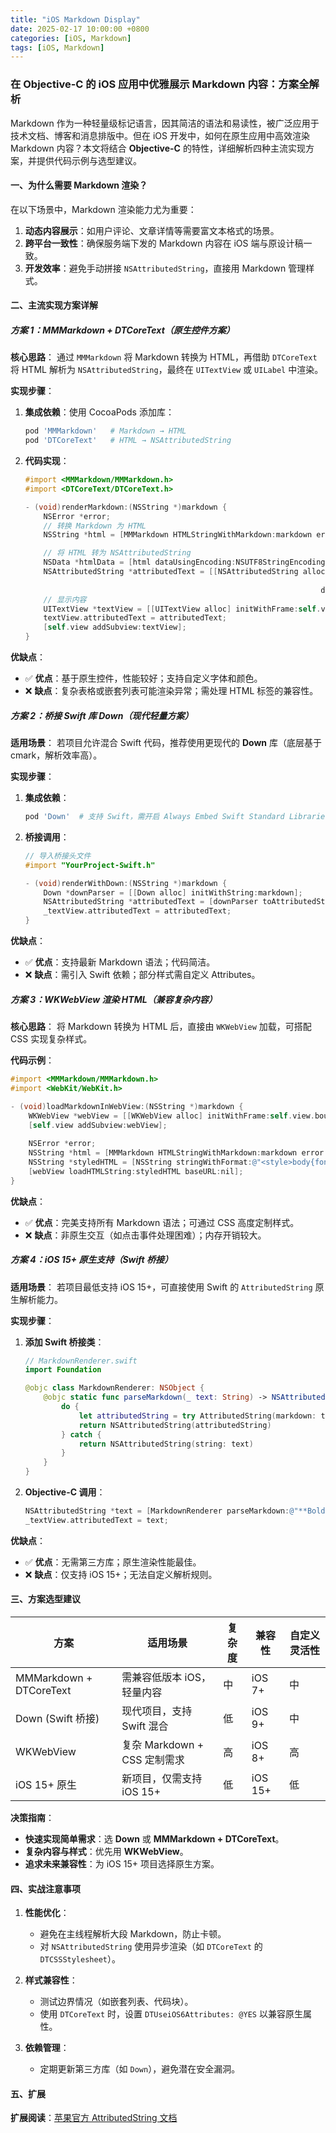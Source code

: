 ```yaml
---
title: "iOS Markdown Display"
date: 2025-02-17 10:00:00 +0800
categories: [iOS, Markdown]
tags: [iOS, Markdown]
---
```

### 在 Objective-C 的 iOS 应用中优雅展示 Markdown 内容：方案全解析

Markdown 作为一种轻量级标记语言，因其简洁的语法和易读性，被广泛应用于技术文档、博客和消息排版中。但在 iOS 开发中，如何在原生应用中高效渲染 Markdown 内容？本文将结合 **Objective-C** 的特性，详细解析四种主流实现方案，并提供代码示例与选型建议。

#### 一、为什么需要 Markdown 渲染？

在以下场景中，Markdown 渲染能力尤为重要：

1. **动态内容展示**：如用户评论、文章详情等需要富文本格式的场景。
2. **跨平台一致性**：确保服务端下发的 Markdown 内容在 iOS 端与原设计稿一致。
3. **开发效率**：避免手动拼接 `NSAttributedString`，直接用 Markdown 管理样式。

#### 二、主流实现方案详解

##### 方案 1：MMMarkdown + DTCoreText（原生控件方案）

**核心思路**：
通过 `MMMarkdown` 将 Markdown 转换为 HTML，再借助 `DTCoreText` 将 HTML 解析为 `NSAttributedString`，最终在 `UITextView` 或 `UILabel` 中渲染。

**实现步骤**：

1. **集成依赖**：使用 CocoaPods 添加库：

   ```ruby
   pod 'MMMarkdown'   # Markdown → HTML
   pod 'DTCoreText'   # HTML → NSAttributedString
   ```
2. **代码实现**：

   ```objectivec
   #import <MMMarkdown/MMMarkdown.h>
   #import <DTCoreText/DTCoreText.h>

   - (void)renderMarkdown:(NSString *)markdown {
       NSError *error;
       // 转换 Markdown 为 HTML
       NSString *html = [MMMarkdown HTMLStringWithMarkdown:markdown error:&error];

       // 将 HTML 转为 NSAttributedString
       NSData *htmlData = [html dataUsingEncoding:NSUTF8StringEncoding];
       NSAttributedString *attributedText = [[NSAttributedString alloc] initWithHTMLData:htmlData 
                                                                                options:@{DTUseiOS6Attributes: @YES} 
                                                                     documentAttributes:nil];
       // 显示内容
       UITextView *textView = [[UITextView alloc] initWithFrame:self.view.bounds];
       textView.attributedText = attributedText;
       [self.view addSubview:textView];
   }
   ```

**优缺点**：

- ✅ **优点**：基于原生控件，性能较好；支持自定义字体和颜色。
- ❌ **缺点**：复杂表格或嵌套列表可能渲染异常；需处理 HTML 标签的兼容性。

##### 方案 2：桥接 Swift 库 Down（现代轻量方案）

**适用场景**：
若项目允许混合 Swift 代码，推荐使用更现代的 **Down** 库（底层基于 cmark，解析效率高）。

**实现步骤**：

1. **集成依赖**：

   ```ruby
   pod 'Down'  # 支持 Swift，需开启 Always Embed Swift Standard Libraries
   ```
2. **桥接调用**：

   ```objectivec
   // 导入桥接头文件
   #import "YourProject-Swift.h"

   - (void)renderWithDown:(NSString *)markdown {
       Down *downParser = [[Down alloc] initWithString:markdown];
       NSAttributedString *attributedText = [downParser toAttributedString];
       _textView.attributedText = attributedText;
   }
   ```


**优缺点**：

- ✅ **优点**：支持最新 Markdown 语法；代码简洁。
- ❌ **缺点**：需引入 Swift 依赖；部分样式需自定义 Attributes。

##### 方案 3：WKWebView 渲染 HTML（兼容复杂内容）

**核心思路**：
将 Markdown 转换为 HTML 后，直接由 `WKWebView` 加载，可搭配 CSS 实现复杂样式。

**代码示例**：

```objectivec
#import <MMMarkdown/MMMarkdown.h>
#import <WebKit/WebKit.h>

- (void)loadMarkdownInWebView:(NSString *)markdown {
    WKWebView *webView = [[WKWebView alloc] initWithFrame:self.view.bounds];
    [self.view addSubview:webView];
  
    NSError *error;
    NSString *html = [MMMarkdown HTMLStringWithMarkdown:markdown error:&error];
    NSString *styledHTML = [NSString stringWithFormat:@"<style>body{font-family: Helvetica;}</style>%@", html];
    [webView loadHTMLString:styledHTML baseURL:nil];
}
```

**优缺点**：

- ✅ **优点**：完美支持所有 Markdown 语法；可通过 CSS 高度定制样式。
- ❌ **缺点**：非原生交互（如点击事件处理困难）；内存开销较大。

##### 方案 4：iOS 15+ 原生支持（Swift 桥接）

**适用场景**：
若项目最低支持 iOS 15+，可直接使用 Swift 的 `AttributedString` 原生解析能力。

**实现步骤**：

1. **添加 Swift 桥接类**：

   ```swift
   // MarkdownRenderer.swift
   import Foundation

   @objc class MarkdownRenderer: NSObject {
       @objc static func parseMarkdown(_ text: String) -> NSAttributedString {
           do {
               let attributedString = try AttributedString(markdown: text)
               return NSAttributedString(attributedString)
           } catch {
               return NSAttributedString(string: text)
           }
       }
   }
   ```
2. **Objective-C 调用**：

   ```objectivec
   NSAttributedString *text = [MarkdownRenderer parseMarkdown:@"**Bold** and _italic_ text"];
   _textView.attributedText = text;
   ```

**优缺点**：

- ✅ **优点**：无需第三方库；原生渲染性能最佳。
- ❌ **缺点**：仅支持 iOS 15+；无法自定义解析规则。

#### 三、方案选型建议

| 方案                    | 适用场景                     | 复杂度 | 兼容性  | 自定义灵活性 |
| ----------------------- | ---------------------------- | ------ | ------- | ------------ |
| MMMarkdown + DTCoreText | 需兼容低版本 iOS，轻量内容   | 中     | iOS 7+  | 中           |
| Down (Swift 桥接)       | 现代项目，支持 Swift 混合    | 低     | iOS 9+  | 中           |
| WKWebView               | 复杂 Markdown + CSS 定制需求 | 高     | iOS 8+  | 高           |
| iOS 15+ 原生            | 新项目，仅需支持 iOS 15+     | 低     | iOS 15+ | 低           |

**决策指南**：

- **快速实现简单需求**：选 **Down** 或 **MMMarkdown + DTCoreText**。
- **复杂内容与样式**：优先用 **WKWebView**。
- **追求未来兼容性**：为 iOS 15+ 项目选择原生方案。

#### 四、实战注意事项

1. **性能优化**：

   - 避免在主线程解析大段 Markdown，防止卡顿。
   - 对 `NSAttributedString` 使用异步渲染（如 `DTCoreText` 的 `DTCSSStylesheet`）。
2. **样式兼容性**：

   - 测试边界情况（如嵌套列表、代码块）。
   - 使用 `DTCoreText` 时，设置 `DTUseiOS6Attributes: @YES` 以兼容原生属性。
3. **依赖管理**：

   - 定期更新第三方库（如 `Down`），避免潜在安全漏洞。

#### 五、扩展

**扩展阅读**：[苹果官方 AttributedString 文档](https://developer.apple.com/documentation/foundation/attributedstring)
